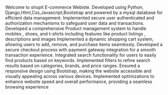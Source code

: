 Welcome to shopit E-commerce Webiste.
Developed using Python, Django,Html,Css,Javascript,Bootstrap and powered by a mysql database for efficient data management.
Implemented secure user authenticated and authorization mechanisms to safeguard user data and transactions.
Developed a comprehensive Product management system to handle mobiles , shoes, and t-shirts including features like  product listings , descriptions and images
Implemented a dynamic shopping cart system, allowing users to add, remove, and purchase items seamlessly.
Developed a secure checkout process with payment gateway integration for a smooth transaction experience.
Integrated search functionality for users to easily find products based on keywords.
Implemented filters to refine search results based on categories, brands, and price ranges.
Ensured a responsive design using Bootstrap, making the website accessible and visually appealing across various devices.
Implemented optimizations to enhance website speed and overall performance, providing a seamless browsing experience
